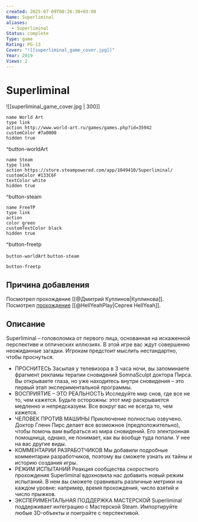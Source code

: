 ```yaml
---
created: 2025-07-09T00:26:30+03:00
Name: Superliminal
aliases:
  - Superliminal
Status: complete
Type: game
Rating: PG-13
Cover: "![[superliminal_game_cover.jpg]]"
Year: 2019
Views: 2
---
```


# Superliminal

![[superliminal_game_cover.jpg | 300]]


```button
name World Art
type link
action http://www.world-art.ru/games/games.php?id=35942
customColor #7a0000
hidden true
```
^button-worldArt

```button
name Steam
type link
action https://store.steampowered.com/app/1049410/Superliminal/
customColor #133C6F
textColor white
hidden true
```
^button-steam

```button
name FreeTP
type link
action 
color green
customTextColor black
hidden true
```
^button-freetp



`button-worldArt` `button-steam`

`button-freetp`

## Причина добавления

Посмотрел прохождение [[@Дмитрий Куплинов|Куплинова]].  
Посмотрел [прохождение](https://youtu.be/oAPMxTDCzMA?si=SibhkUk25WtiGYLD) [[@HellYeahPlay|Сергея HellYeah]].


## Описание

Superliminal – головоломка от первого лица, основанная на искаженной перспективе и оптических иллюзиях. В этой игре вас ждут совершенно неожиданные загадки. Игрокам предстоит мыслить нестандартно, чтобы проснуться.
 - ПРОСНИТЕСЬ Засыпая у телевизора в 3 часа ночи, вы запоминаете фрагмент рекламы терапии сновидений SomnaSculpt доктора Пирса. Вы открываете глаза, но уже находитесь внутри сновидения – это первый этап экспериментальной программы.
 - ВОСПРИЯТИЕ – ЭТО РЕАЛЬНОСТЬ Исследуйте мир снов, где все не то, чем кажется. Будьте осторожны: этот мир раскрывается медленно и непредсказуем. Все вокруг вас не всегда то, чем кажется.
 - ЧЕЛОВЕК ПРОТИВ МАШИНЫ Приключение полностью озвучено. Доктор Гленн Пирс делает все возможное (предположительно), чтобы помочь вам выбраться из мира сновидений. Его электронная помощница, однако, не понимает, как вы вообще туда попали. У нее на вас другие виды.
 - КОММЕНТАРИИ РАЗРАБОТЧИКОВ Мы добавили подробные комментарии разработчиков, поэтому вы сможете узнать их тайны и историю создания игры.
 - РЕЖИМ ИСПЫТАНИЙ Реакция сообщества скоростного прохождения Superliminal вдохновила нас добавить новый режим испытаний. В нем вы сможете сравнивать различные метрики на каждом уровне: например, время прохождения, число взятий и число прыжков.
 - ЭКСПЕРИМЕНТАЛЬНАЯ ПОДДЕРЖКА МАСТЕРСКОЙ Superliminal поддерживает интеграцию с Мастерской Steam. Импортируйте любые 3D-объекты и поиграйте с перспективой.

